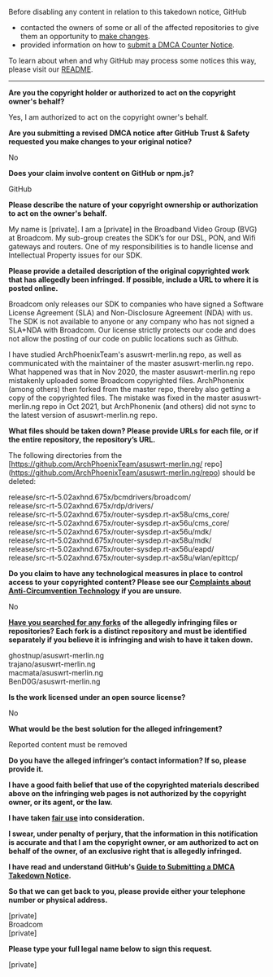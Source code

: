 Before disabling any content in relation to this takedown notice, GitHub
- contacted the owners of some or all of the affected repositories to give them an opportunity to [make changes](https://docs.github.com/en/github/site-policy/dmca-takedown-policy#a-how-does-this-actually-work).
- provided information on how to [submit a DMCA Counter Notice](https://docs.github.com/en/articles/guide-to-submitting-a-dmca-counter-notice).

To learn about when and why GitHub may process some notices this way, please visit our [README](https://github.com/github/dmca/blob/master/README.md#anatomy-of-a-takedown-notice).

---

**Are you the copyright holder or authorized to act on the copyright owner's behalf?**

Yes, I am authorized to act on the copyright owner's behalf.

**Are you submitting a revised DMCA notice after GitHub Trust & Safety requested you make changes to your original notice?**

No

**Does your claim involve content on GitHub or npm.js?**

GitHub

**Please describe the nature of your copyright ownership or authorization to act on the owner's behalf.**

My name is [private]. I am a [private] in the Broadband Video Group (BVG) at Broadcom. My sub-group creates the SDK’s for our DSL, PON, and Wifi gateways and routers. One of my responsibilities is to handle license and Intellectual Property issues for our SDK.

**Please provide a detailed description of the original copyrighted work that has allegedly been infringed. If possible, include a URL to where it is posted online.**

Broadcom only releases our SDK to companies who have signed a Software License Agreement (SLA) and Non-Disclosure Agreement (NDA) with us. The SDK is not available to anyone or any company who has not signed a SLA+NDA with Broadcom. Our license strictly protects our code and does not allow the posting of our code on public locations such as Github.

I have studied ArchPhoenixTeam's asuswrt-merlin.ng repo, as well as communicated with the maintainer of the master asuswrt-merlin.ng repo. What happened was that in Nov 2020, the master asuswrt-merlin.ng repo mistakenly uploaded some Broadcom copyrighted files. ArchPhonenix (among others) then forked from the master repo, thereby also getting a copy of the copyrighted files. The mistake was fixed in the master asuswrt-merlin.ng repo in Oct 2021, but ArchPhonenix (and others) did not sync to the latest version of asuswrt-merlin.ng repo.

**What files should be taken down? Please provide URLs for each file, or if the entire repository, the repository’s URL.**

The following directories from the [https://github.com/ArchPhoenixTeam/asuswrt-merlin.ng/ repo] (https://github.com/ArchPhoenixTeam/asuswrt-merlin.ng/repo) should be deleted:

release/src-rt-5.02axhnd.675x/bcmdrivers/broadcom/  
release/src-rt-5.02axhnd.675x/rdp/drivers/  
release/src-rt-5.02axhnd.675x/router-sysdep.rt-ax58u/cms_core/  
release/src-rt-5.02axhnd.675x/router-sysdep.rt-ax56u/cms_core/  
release/src-rt-5.02axhnd.675x/router-sysdep.rt-ax56u/mdk/  
release/src-rt-5.02axhnd.675x/router-sysdep.rt-ax58u/mdk/  
release/src-rt-5.02axhnd.675x/router-sysdep.rt-ax56u/eapd/  
release/src-rt-5.02axhnd.675x/router-sysdep.rt-ax58u/wlan/epittcp/  

**Do you claim to have any technological measures in place to control access to your copyrighted content? Please see our <a href="https://docs.github.com/articles/guide-to-submitting-a-dmca-takedown-notice#complaints-about-anti-circumvention-technology">Complaints about Anti-Circumvention Technology</a> if you are unsure.**

No

**<a href="https://docs.github.com/articles/dmca-takedown-policy#b-what-about-forks-or-whats-a-fork">Have you searched for any forks</a> of the allegedly infringing files or repositories? Each fork is a distinct repository and must be identified separately if you believe it is infringing and wish to have it taken down.**

ghostnup/asuswrt-merlin.ng  
trajano/asuswrt-merlin.ng  
macmata/asuswrt-merlin.ng  
BenD0G/asuswrt-merlin.ng  

**Is the work licensed under an open source license?**

No

**What would be the best solution for the alleged infringement?**

Reported content must be removed

**Do you have the alleged infringer’s contact information? If so, please provide it.**

**I have a good faith belief that use of the copyrighted materials described above on the infringing web pages is not authorized by the copyright owner, or its agent, or the law.**

**I have taken <a href="https://www.lumendatabase.org/topics/22">fair use</a> into consideration.**

**I swear, under penalty of perjury, that the information in this notification is accurate and that I am the copyright owner, or am authorized to act on behalf of the owner, of an exclusive right that is allegedly infringed.**

**I have read and understand GitHub's <a href="https://docs.github.com/articles/guide-to-submitting-a-dmca-takedown-notice/">Guide to Submitting a DMCA Takedown Notice</a>.**

**So that we can get back to you, please provide either your telephone number or physical address.**

[private]  
Broadcom  
[private]  

**Please type your full legal name below to sign this request.**

[private]  
